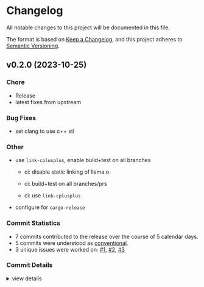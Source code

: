 # Changelog

All notable changes to this project will be documented in this file.

The format is based on [Keep a Changelog](https://keepachangelog.com/en/1.0.0/),
and this project adheres to [Semantic Versioning](https://semver.org/spec/v2.0.0.html).

## v0.2.0 (2023-10-25)

### Chore

 - <csr-id-116fe8c82fe2c43bf9041f6dbfe2ed15d00e18e9/> Release
 - <csr-id-96548c840d3101091c879648074fa0ed1cee3011/> latest fixes from upstream

### Bug Fixes

 - <csr-id-b9cde4a7a09837f7b01b124acb8325391e3b1b65/> set clang to use c++ stl

### Other

 - <csr-id-2d14d8df7e3850525d0594d387f65b7a4fc26646/> use `link-cplusplus`, enable build+test on all branches
   * ci: disable static linking of llama.o
   
   * ci: build+test on all branches/prs
   
   * ci: use `link-cplusplus`
 - <csr-id-a5fb19499ecbb1060ca8211111f186efc6e9b114/> configure for `cargo-release`

### Commit Statistics

<csr-read-only-do-not-edit/>

 - 7 commits contributed to the release over the course of 5 calendar days.
 - 5 commits were understood as [conventional](https://www.conventionalcommits.org).
 - 3 unique issues were worked on: [#1](https://github.com/binedge/llama_cpp-rs/issues/1), [#2](https://github.com/binedge/llama_cpp-rs/issues/2), [#3](https://github.com/binedge/llama_cpp-rs/issues/3)

### Commit Details

<csr-read-only-do-not-edit/>

<details><summary>view details</summary>

 * **[#1](https://github.com/binedge/llama_cpp-rs/issues/1)**
    - Use `link-cplusplus`, enable build+test on all branches ([`2d14d8d`](https://github.com/binedge/llama_cpp-rs/commit/2d14d8df7e3850525d0594d387f65b7a4fc26646))
 * **[#2](https://github.com/binedge/llama_cpp-rs/issues/2)**
    - Prepare for publishing to crates.io ([`f35e282`](https://github.com/binedge/llama_cpp-rs/commit/f35e28252ec7817a8999b83bdac33dffebf4b663))
 * **[#3](https://github.com/binedge/llama_cpp-rs/issues/3)**
    - Release ([`116fe8c`](https://github.com/binedge/llama_cpp-rs/commit/116fe8c82fe2c43bf9041f6dbfe2ed15d00e18e9))
 * **Uncategorized**
    - Set clang to use c++ stl ([`b9cde4a`](https://github.com/binedge/llama_cpp-rs/commit/b9cde4a7a09837f7b01b124acb8325391e3b1b65))
    - Latest fixes from upstream ([`96548c8`](https://github.com/binedge/llama_cpp-rs/commit/96548c840d3101091c879648074fa0ed1cee3011))
    - Configure for `cargo-release` ([`a5fb194`](https://github.com/binedge/llama_cpp-rs/commit/a5fb19499ecbb1060ca8211111f186efc6e9b114))
    - Initial commit ([`6f672ff`](https://github.com/binedge/llama_cpp-rs/commit/6f672ffddc49ce23cd3eb4996128fe8614c560b4))
</details>

